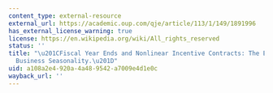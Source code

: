 ```yaml
---
content_type: external-resource
external_url: https://academic.oup.com/qje/article/113/1/149/1891996
has_external_license_warning: true
license: https://en.wikipedia.org/wiki/All_rights_reserved
status: ''
title: "\u201CFiscal Year Ends and Nonlinear Incentive Contracts: The Effect on\_\
  Business Seasonality.\u201D"
uid: a108a2e4-920a-4a48-9542-a7009e4d1e0c
wayback_url: ''
---
```


